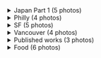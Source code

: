<details>
	<summary>Japan Part 1 (5 photos)</summary>
	<p>Cats</p>
	<img src="/pictures/travel/Japan%20Pt%201/DSC03594.jpg">
	<p>Temple</p>
	<img src="/pictures/travel/Japan%20Pt%201/DSC03833.jpg">
	<p>Katsu</p>
	<img src="/pictures/travel/Japan%20Pt%201/DSC03840.jpg">
	<p>dogs</p>
	<img src="/pictures/travel/Japan%20Pt%201/DSC03936.jpg">
	<p>Ramen</p>
	<img src="/pictures/travel/Japan%20Pt%201/DSC04062.jpg">
</details>

<details>
	<summary>Philly (4 photos)</summary>
	<p>Where everybody knows your name</p>
	<img src="/pictures/travel/Philly/DSC05927.jpg">
	<p>Pretzels</p>
	<img src="/pictures/travel/Philly/DSC05929.jpg">
	<p>Park</p>
	<img src="/pictures/travel/Philly/DSC05934.jpg">
	<p>Donuts and shoes</p>
	<img src="/pictures/travel/Philly/DSC05942.jpg">
</details>

<details>
	<summary>SF (5 photos)</summary>
	<p>Floof</p>
	<img src="/pictures/travel/SF/dsc01156_26360664393_o.jpg">
	<p>Cable car</p>
	<img src="/pictures/travel/SF/DSC02801.jpg">
	<p>Classic</p>
	<img src="/pictures/travel/SF/DSC06293.jpg">
	<p>Sunrise</p>
	<img src="/pictures/travel/SF/DSC06790.jpg">
	<p>Hike</p>
	<img src="/pictures/travel/SF/DSCF9469.jpg">
</details>

<details>
	<summary>Vancouver (4 photos)</summary>
	<p>Restaurant</p>
	<img src="/pictures/travel/Vancouver/dsc01481_27276762813_o.jpg">
	<p>Chevron</p>
	<img src="/pictures/travel/Vancouver/dsc01519_27854438856_o.jpg">
	<p>New</p>
	<img src="/pictures/travel/Vancouver/dsc01523_27277144364_o.jpg">
	<p>Old</p>
	<img src="/pictures/travel/Vancouver/dsc01585_27889565325_o.jpg">
</details>


<details>
	<summary>Published works (3 photos)</summary>
	<p>Hog Island Sustainability for Impakter magazine</p>
	<a href="https://impakter.com/hog-island-oyster-company-leader-sustainable-aquaculture/" target="_blank"><img src="/pictures/published%20works/DSC03399.jpg"></a>
	<p>Caviar</p>
	<a href="https://impakter.com/sterling-caviar-changing-sustainable-caviar-game/" target="_blank"><img src="/pictures/published%20works/DSC03952.jpg"></a>
	<p>Mixt Salads</p>
	<a href="https://impakter.com/mixt-greens-mixes-sustainable-salads/" target="_blank"><img src="/pictures/published%20works/DSC06081.jpg"></a>
</details>


<details>
	<summary>Food (6 photos)</summary>
	<p>Kottu Roti</p>
	<img src="/pictures/food/dsc01459_27787900362_o.jpg">
	<p>Latte</p>
	<img src="/pictures/food/dsc01531_27611355160_o.jpg">
	<p>Beer</p>
	<img src="/pictures/food/dsc01609_27611858560_o.jpg">
	<p>Arsicault</p>
	<img src="/pictures/food/DSC03143.jpg">
	<p>FIRE</p>
	<img src="/pictures/food/DSC06216.jpg">
	<p>Nachos</p>
	<img src="/pictures/food/DSC06618.jpg">
</details>